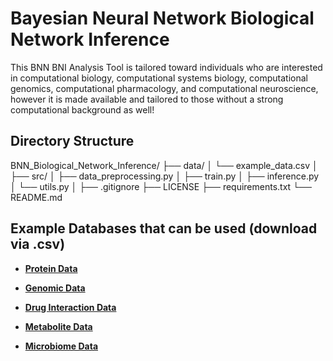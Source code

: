 # Bayesian Neural Network Biological Network Inference

This BNN BNI Analysis Tool is tailored toward individuals who are interested in computational biology, computational systems biology, computational genomics, computational pharmacology, and computational neuroscience, however it is made available and tailored to those without a strong computational background as well!

## Directory Structure

BNN_Biological_Network_Inference/
├── data/
│   └── example_data.csv
│
├── src/
│   ├── data_preprocessing.py
│   ├── train.py
│   ├── inference.py
│   └── utils.py
│
├── .gitignore
├── LICENSE
├── requirements.txt
└── README.md

## Example Databases that can be used (download via .csv)

* **[Protein Data](https://www.wwpdb.org/)**

* **[Genomic Data](https://www.genomicsengland.co.uk/)**

* **[Drug Interaction Data](https://go.drugbank.com/)**

* **[Metabolite Data](https://www.metabolomicsworkbench.org/databases/metabolitedatabase.php)**

* **[Microbiome Data](https://portal.hmpdacc.org/)**
